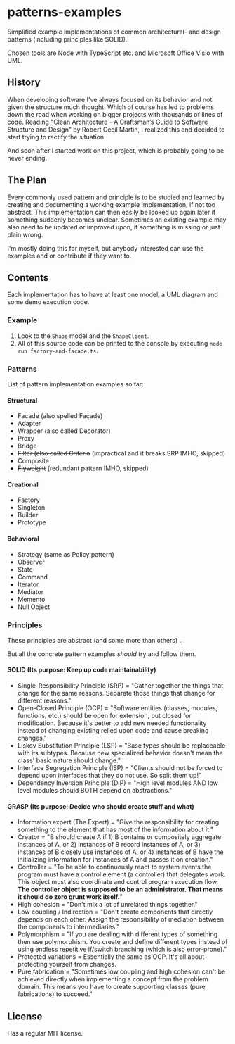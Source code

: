 
# patterns-examples

Simplified example implementations of common architectural- and design patterns (including principles like SOLID).

Chosen tools are Node with TypeScript etc. and Microsoft Office Visio with UML.

## History

When developing software I've always focused on its behavior and not given the structure much thought. Which of course has led to problems down the road when working on bigger projects with thousands of lines of code. Reading "Clean Architecture - A Craftsman’s Guide to Software Structure and Design" by Robert Cecil Martin, I realized this and decided to start trying to rectify the situation.

And soon after I started work on this project, which is probably going to be never ending.

## The Plan

Every commonly used pattern and principle is to be studied and learned by creating and documenting a working example implementation, if not too abstract. This implementation can then easily be looked up again later if something suddenly becomes unclear. Sometimes an existing example may also need to be updated or improved upon, if something is missing or just plain wrong.

I'm mostly doing this for myself, but anybody interested can use the examples and or contribute if they want to.

## Contents

Each implementation has to have at least one model, a UML diagram and some demo execution code.

### Example

1. Look to the <code>Shape</code> model and the <code>ShapeClient</code>.
2. All of this source code can be printed to the console by executing <code>node run factory-and-facade.ts</code>.

### Patterns

List of pattern implementation examples so far:

#### Structural

- Facade (also spelled Façade)
- Adapter
- Wrapper (also called Decorator)
- Proxy
- Bridge
- ~~Filter (also called Criteria~~ (impractical and it breaks SRP IMHO, skipped)
- Composite
- ~~Flyweight~~ (redundant pattern IMHO, skipped)

#### Creational

- Factory
- Singleton
- Builder
- Prototype

#### Behavioral

- Strategy (same as Policy pattern)
- Observer
- State
- Command
- Iterator
- Mediator
- Memento
- Null Object

### Principles

These principles are abstract (and some more than others) ..

But all the concrete pattern examples *should* try and follow them.

#### SOLID (Its purpose: Keep up code maintainability)

- Single-Responsibility Principle (SRP) = "Gather together the things that change for the same reasons. Separate those things that change for different reasons."
- Open-Closed Principle (OCP) = "Software entities (classes, modules, functions, etc.) should be open for extension, but closed for modification. Because it's better to add new needed functionality instead of changing existing relied upon code and cause breaking changes."
- Liskov Substitution Principle (LSP) = "Base types should be replaceable with its subtypes. Because new specialized behavior doesn't mean the class' basic nature should change."
- Interface Segregation Principle (ISP) = "Clients should not be forced to depend upon interfaces that they do not use. So split them up!”
- Dependency Inversion Principle (DIP) = "High level modules AND low level modules should BOTH depend on abstractions."

#### GRASP (Its purpose: Decide who should create stuff and what)

- Information expert (The Expert) = "Give the responsibility for creating something to the element that has most of the information about it."
- Creator = "B should create A if 1) B contains or compositely aggregate instances of A, or 2) instances of B record instances of A, or 3) instances of B closely use instances of A, or 4) instances of B have the initializing information for instances of A and passes it on creation."
- Controller = "To be able to continuously react to system events the program must have a control element (a controller) that delegates work. This object must also coordinate and control program execution flow. **The controller object is supposed to be an administrator. That means it should do zero grunt work itself.**"
- High cohesion = "Don't mix a lot of unrelated things together."
- Low coupling / Indirection = "Don't create components that directly depends on each other. Assign the responsibility of mediation between the components to intermediaries."
- Polymorphism = "If you are dealing with different types of something then use polymorphism. You create and define different types instead of using endless repetitive if/switch branching (which is also error-prone)."
- Protected variations = Essentially the same as OCP. It's all about protecting yourself from changes.
- Pure fabrication = "Sometimes low coupling and high cohesion can't be achieved directly when implementing a concept from the problem domain. This means you have to create supporting classes (pure fabrications) to succeed."

## License

Has a regular MIT license.
